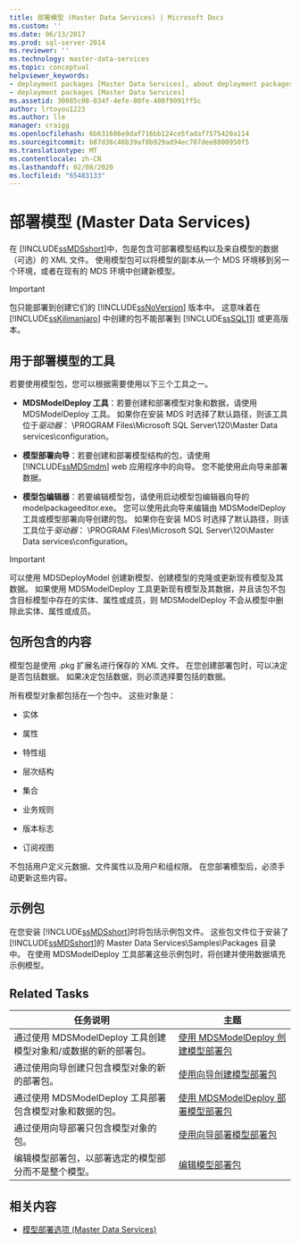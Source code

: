 ```yaml
---
title: 部署模型 (Master Data Services) | Microsoft Docs
ms.custom: ''
ms.date: 06/13/2017
ms.prod: sql-server-2014
ms.reviewer: ''
ms.technology: master-data-services
ms.topic: conceptual
helpviewer_keywords:
- deployment packages [Master Data Services], about deployment packages
- deployment packages [Master Data Services]
ms.assetid: 30085c08-034f-4efe-80fe-408f9091ff5c
author: lrtoyou1223
ms.author: lle
manager: craigg
ms.openlocfilehash: 6b631686e9daf716bb124ce5fadaf7575420a114
ms.sourcegitcommit: b87d36c46b39af8b929ad94ec707dee8800950f5
ms.translationtype: MT
ms.contentlocale: zh-CN
ms.lasthandoff: 02/08/2020
ms.locfileid: "65483133"
---
```

# <a name="deploying-models-master-data-services"></a>部署模型 (Master Data Services)
  在 [!INCLUDE[ssMDSshort](../includes/ssmdsshort-md.md)]中，包是包含可部署模型结构以及来自模型的数据（可选）的 XML 文件。 使用模型包可以将模型的副本从一个 MDS 环境移到另一个环境，或者在现有的 MDS 环境中创建新模型。  
  
> [!IMPORTANT]  
>  包只能部署到创建它们的 [!INCLUDE[ssNoVersion](../includes/ssnoversion-md.md)] 版本中。 这意味着在 [!INCLUDE[ssKilimanjaro](../includes/sskilimanjaro-md.md)] 中创建的包不能部署到 [!INCLUDE[ssSQL11](../includes/sssql11-md.md)] 或更高版本。  
  
## <a name="tools-for-deploying-models"></a>用于部署模型的工具  
 若要使用模型包，您可以根据需要使用以下三个工具之一。  
  
-   **MDSModelDeploy 工具**：若要创建和部署模型对象和数据，请使用 MDSModelDeploy 工具。 如果你在安装 MDS 时选择了默认路径，则该工具位于*驱动器*： \PROGRAM Files\Microsoft SQL Server\120\Master Data services\configuration。  
  
-   **模型部署向导**：若要创建和部署模型结构的包，请使用[!INCLUDE[ssMDSmdm](../includes/ssmdsmdm-md.md)] web 应用程序中的向导。 您不能使用此向导来部署数据。  
  
-   **模型包编辑器**：若要编辑模型包，请使用启动模型包编辑器向导的 modelpackageeditor.exe。 您可以使用此向导来编辑由 MDSModelDeploy 工具或模型部署向导创建的包。 如果你在安装 MDS 时选择了默认路径，则该工具位于*驱动器*： \PROGRAM Files\Microsoft SQL Server\120\Master Data services\configuration。  
  
> [!IMPORTANT]  
>  可以使用 MDSDeployModel 创建新模型、创建模型的克隆或更新现有模型及其数据。 如果使用 MDSModelDeploy 工具更新现有模型及其数据，并且该包不包含目标模型中存在的实体、属性或成员，则 MDSModelDeploy 不会从模型中删除此实体、属性或成员。  
  
## <a name="what-packages-contain"></a>包所包含的内容  
 模型包是使用 .pkg 扩展名进行保存的 XML 文件。 在您创建部署包时，可以决定是否包括数据。 如果决定包括数据，则必须选择要包括的数据。  
  
 所有模型对象都包括在一个包中。 这些对象是：  
  
-   实体  
  
-   属性  
  
-   特性组  
  
-   层次结构  
  
-   集合  
  
-   业务规则  
  
-   版本标志  
  
-   订阅视图  
  
 不包括用户定义元数据、文件属性以及用户和组权限。 在您部署模型后，必须手动更新这些内容。  
  
## <a name="sample-packages"></a>示例包  
 在您安装 [!INCLUDE[ssMDSshort](../includes/ssmdsshort-md.md)]时将包括示例包文件。 这些包文件位于安装了 [!INCLUDE[ssMDSshort](../includes/ssmdsshort-md.md)]的 Master Data Services\Samples\Packages 目录中。 在使用 MDSModelDeploy 工具部署这些示例包时，将创建并使用数据填充示例模型。  
  
## <a name="related-tasks"></a>Related Tasks  
  
|任务说明|主题|  
|----------------------|-----------|  
|通过使用 MDSModelDeploy 工具创建模型对象和/或数据的新的部署包。|[使用 MDSModelDeploy 创建模型部署包](../../2014/master-data-services/create-a-model-deployment-package-by-using-mdsmodeldeploy.md)|  
|通过使用向导创建只包含模型对象的新的部署包。|[使用向导创建模型部署包](../../2014/master-data-services/create-a-model-deployment-package-by-using-the-wizard.md)|  
|通过使用 MDSModelDeploy 工具部署包含模型对象和数据的包。|[使用 MDSModelDeploy 部署模型部署包](../../2014/master-data-services/deploy-a-model-deployment-package-by-using-mdsmodeldeploy.md)|  
|通过使用向导部署只包含模型对象的包。|[使用向导部署模型部署包](../../2014/master-data-services/deploy-a-model-deployment-package-by-using-the-wizard.md)|  
|编辑模型部署包，以部署选定的模型部分而不是整个模型。|[编辑模型部署包](../../2014/master-data-services/edit-a-model-deployment-package.md)|  
  
## <a name="related-content"></a>相关内容  
  
-   [模型部署选项 &#40;Master Data Services&#41;](model-deployment-options-master-data-services.md)  
  
  
